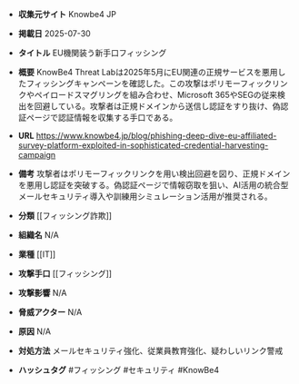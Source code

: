 - **収集元サイト**
Knowbe4 JP

- **掲載日**
2025-07-30

- **タイトル**
EU機関装う新手口フィッシング

- **概要**
KnowBe4 Threat Labは2025年5月にEU関連の正規サービスを悪用したフィッシングキャンペーンを確認した。この攻撃はポリモーフィックリンクやペイロードスマグリングを組み合わせ、Microsoft 365やSEGの従来検出を回避している。攻撃者は正規ドメインから送信し認証をすり抜け、偽認証ページで認証情報を収集する手口である。

- **URL**
https://www.knowbe4.jp/blog/phishing-deep-dive-eu-affiliated-survey-platform-exploited-in-sophisticated-credential-harvesting-campaign

- **備考**
攻撃者はポリモーフィックリンクを用い検出回避を図り、正規ドメインを悪用し認証を突破する。偽認証ページで情報窃取を狙い、AI活用の統合型メールセキュリティ導入や訓練用シミュレーション活用が推奨される。

- **分類**
[[フィッシング詐欺]]

- **組織名**
N/A

- **業種**
[[IT]]

- **攻撃手口**
[[フィッシング]]

- **攻撃影響**
N/A

- **脅威アクター**
N/A

- **原因**
N/A

- **対処方法**
メールセキュリティ強化、従業員教育強化、疑わしいリンク警戒

- **ハッシュタグ**
#フィッシング #セキュリティ #KnowBe4
